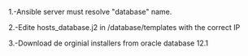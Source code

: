 1.-Ansible server must resolve "database" name.


2.-Edite hosts_database.j2 in /database/templates with the correct IP


3.-Download de orginial installers from oracle database 12.1


